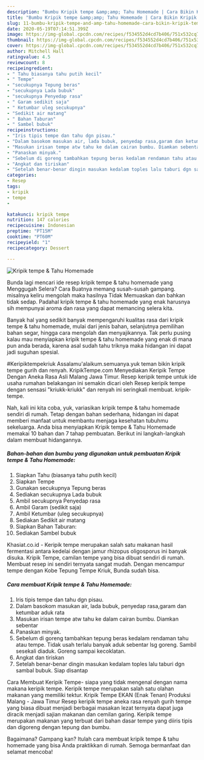 ```yaml
---
description: "Bumbu Kripik tempe &amp;amp; Tahu Homemade | Cara Bikin Kripik tempe &amp;amp; Tahu Homemade Yang Mudah Dan Praktis"
title: "Bumbu Kripik tempe &amp;amp; Tahu Homemade | Cara Bikin Kripik tempe &amp;amp; Tahu Homemade Yang Mudah Dan Praktis"
slug: 11-bumbu-kripik-tempe-and-amp-tahu-homemade-cara-bikin-kripik-tempe-and-amp-tahu-homemade-yang-mudah-dan-praktis
date: 2020-05-19T07:14:51.399Z
image: https://img-global.cpcdn.com/recipes/f534552d4cd7b406/751x532cq70/kripik-tempe-tahu-homemade-foto-resep-utama.jpg
thumbnail: https://img-global.cpcdn.com/recipes/f534552d4cd7b406/751x532cq70/kripik-tempe-tahu-homemade-foto-resep-utama.jpg
cover: https://img-global.cpcdn.com/recipes/f534552d4cd7b406/751x532cq70/kripik-tempe-tahu-homemade-foto-resep-utama.jpg
author: Mitchell Hall
ratingvalue: 4.5
reviewcount: 8
recipeingredient:
- " Tahu biasanya tahu putih kecil"
- " Tempe"
- "secukupnya Tepung beras"
- "secukupnya Lada bubuk"
- "secukupnya Penyedap rasa"
- " Garam sedikit saja"
- " Ketumbar uleg secukupnya"
- "Sedikit air matang"
- " Bahan Taburan"
- " Sambel bubuk"
recipeinstructions:
- "Iris tipis tempe dan tahu dgn pisau."
- "Dalam basokom masukan air, lada bubuk, penyedap rasa,garam dan ketumbar aduk rata"
- "Masukan irisan tempe atw tahu ke dalam cairan bumbu. Diamkan sebentar"
- "Panaskan minyak."
- "Sebelum di goreng tambahkan tepung beras kedalam rendaman tahu atau tempe. Tidak usah terlalu banyak aduk sebentar lsg goreng. Sambil sesekali diaduk. Goreng sampai kecoklatan."
- "Angkat dan tiriskan"
- "Setelah benar-benar dingin masukan kedalam toples lalu taburi dgn sambal bubuk. Siap disantap"
categories:
- Resep
tags:
- kripik
- tempe
- 

katakunci: kripik tempe  
nutrition: 147 calories
recipecuisine: Indonesian
preptime: "PT15M"
cooktime: "PT60M"
recipeyield: "1"
recipecategory: Dessert

---
```



![Kripik tempe &amp; Tahu Homemade](https://img-global.cpcdn.com/recipes/f534552d4cd7b406/751x532cq70/kripik-tempe-tahu-homemade-foto-resep-utama.jpg)

Bunda lagi mencari ide resep kripik tempe &amp; tahu homemade yang Menggugah Selera? Cara Buatnya memang susah-susah gampang. misalnya keliru mengolah maka hasilnya Tidak Memuaskan dan bahkan tidak sedap. Padahal kripik tempe &amp; tahu homemade yang enak harusnya sih mempunyai aroma dan rasa yang dapat memancing selera kita.

Banyak hal yang sedikit banyak mempengaruhi kualitas rasa dari kripik tempe &amp; tahu homemade, mulai dari jenis bahan, selanjutnya pemilihan bahan segar, hingga cara mengolah dan menyajikannya. Tak perlu pusing kalau mau menyiapkan kripik tempe &amp; tahu homemade yang enak di mana pun anda berada, karena asal sudah tahu triknya maka hidangan ini dapat jadi suguhan spesial.

#Keripiktempekriuk Assalamu&#39;alaikum.semuanya.yuk teman bikin kripik tempe gurih dan renyah. KripikTempe.com Menyediakan Keripik Tempe Dengan Aneka Rasa Asli Malang Jawa Timur. Resep keripik tempe untuk ide usaha rumahan belakangan ini semakin dicari oleh Resep keripik tempe dengan sensasi &#34;kriukk-kriukk&#34; dan renyah ini seringkali membuat. kripik-tempe.


Nah, kali ini kita coba, yuk, variasikan kripik tempe &amp; tahu homemade sendiri di rumah. Tetap dengan bahan sederhana, hidangan ini dapat memberi manfaat untuk membantu menjaga kesehatan tubuhmu sekeluarga. Anda bisa menyiapkan Kripik tempe &amp; Tahu Homemade memakai 10 bahan dan 7 tahap pembuatan. Berikut ini langkah-langkah dalam membuat hidangannya.

<!--inarticleads1-->

##### Bahan-bahan dan bumbu yang digunakan untuk pembuatan Kripik tempe &amp; Tahu Homemade:

1. Siapkan  Tahu (biasanya tahu putih kecil)
1. Siapkan  Tempe
1. Gunakan secukupnya Tepung beras
1. Sediakan secukupnya Lada bubuk
1. Ambil secukupnya Penyedap rasa
1. Ambil  Garam (sedikit saja)
1. Ambil  Ketumbar (uleg secukupnya)
1. Sediakan Sedikit air matang
1. Siapkan  Bahan Taburan:
1. Sediakan  Sambel bubuk


Khasiat.co.id - Keripik tempe merupakan salah satu makanan hasil fermentasi antara kedelai dengan jamur rhizopus oligosporus ini banyak disuka. Kripik Tempe, camilan tempe yang bisa dibuat sendiri di rumah. Membuat resep ini sendiri ternyata sangat mudah. Dengan mencampur tempe dengan Kobe Tepung Tempe Kriuk, Bunda sudah bisa. 

<!--inarticleads2-->

##### Cara membuat Kripik tempe &amp; Tahu Homemade:

1. Iris tipis tempe dan tahu dgn pisau.
1. Dalam basokom masukan air, lada bubuk, penyedap rasa,garam dan ketumbar aduk rata
1. Masukan irisan tempe atw tahu ke dalam cairan bumbu. Diamkan sebentar
1. Panaskan minyak.
1. Sebelum di goreng tambahkan tepung beras kedalam rendaman tahu atau tempe. Tidak usah terlalu banyak aduk sebentar lsg goreng. Sambil sesekali diaduk. Goreng sampai kecoklatan.
1. Angkat dan tiriskan
1. Setelah benar-benar dingin masukan kedalam toples lalu taburi dgn sambal bubuk. Siap disantap


Cara Membuat Keripik Tempe- siapa yang tidak mengenal dengan nama makana keripik tempe. Keripik tempe merupakan salah satu olahan makanan yang memiliki tektur. Kripik Tempe EKAN (Enak Tenan) Produksi Malang - Jawa Timur Resep keripik tempe aneka rasa renyah gurih tempe yang biasa dibuat menjadi berbagai masakan lezat ternyata dapat juga diracik menjadi sajian makanan dan cemilan garing. Keripik tempe merupakan makanan yang terbuat dari bahan dasar tempe yang diiris tipis dan digoreng dengan tepung dan bumbu. 

Bagaimana? Gampang kan? Itulah cara membuat kripik tempe &amp; tahu homemade yang bisa Anda praktikkan di rumah. Semoga bermanfaat dan selamat mencoba!
